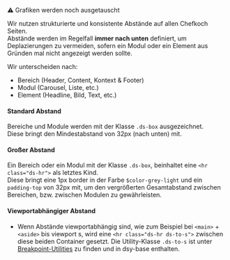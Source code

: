 ⚠ Grafiken werden noch ausgetauscht

Wir nutzen strukturierte und konsistente Abstände auf allen Chefkoch Seiten.  
Abstände werden im Regelfall __immer nach unten__ definiert, um Deplazierungen zu vermeiden, sofern ein Modul oder ein Element aus Gründen mal nicht angezeigt werden sollte. 

Wir unterscheiden nach:

- Bereich (Header, Content, Kontext & Footer)
- Modul (Carousel, Liste, etc.)
- Element (Headline, Bild, Text, etc.)

#### Standard Abstand
Bereiche und Module werden mit der Klasse `.ds-box` ausgezeichnet.  
Diese bringt den Mindestabstand von 32px (nach unten) mit.

#### Großer Abstand
Ein Bereich oder ein Modul mit der Klasse `.ds-box`, beinhaltet eine `<hr class="ds-hr">` als letztes Kind.  
Diese bringt eine 1px border in der Farbe `$color-grey-light` und ein `padding-top` von 32px mit, um den vergrößerten Gesamtabstand zwischen Bereichen, bzw. zwischen Modulen zu gewährleisten.

#### Viewportabhängiger Abstand
- Wenn Abstände viewportabhängig sind, wie zum Beispiel bei `<main>` + `<aside>` bis viewport s, wird eine `<hr class="ds-hr ds-to-s">` zwischen diese beiden Container gesetzt. Die Utility-Klasse `.ds-to-s` ist unter [Breakpoint-Utilities](#group-utilities-component-breakpoint-utilities) zu finden und in dsy-base enthalten.
